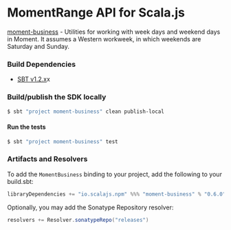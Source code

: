MomentRange API for Scala.js
=======================
[moment-business](https://www.npmjs.com/package/moment-business) - Utilities for working with week days and weekend 
days in Moment. It assumes a Western workweek, in which weekends are Saturday and Sunday.

### Build Dependencies

* [SBT v1.2.x](http://www.scala-sbt.org/download.html)x

### Build/publish the SDK locally

```bash
$ sbt "project moment-business" clean publish-local
```

#### Run the tests

```bash
$ sbt "project moment-business" test
```

### Artifacts and Resolvers

To add the `MomentBusiness` binding to your project, add the following to your build.sbt:  

```sbt
libraryDependencies += "io.scalajs.npm" %%% "moment-business" % "0.6.0"
```

Optionally, you may add the Sonatype Repository resolver:

```sbt   
resolvers += Resolver.sonatypeRepo("releases") 
```
